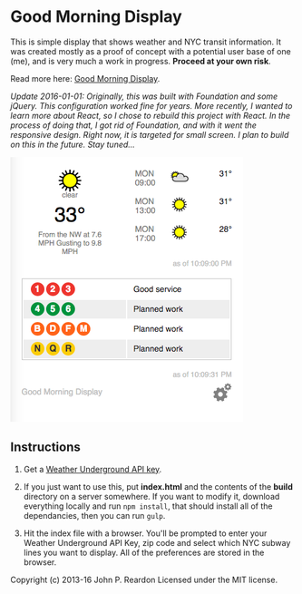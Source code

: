 # Good Morning Display

This is simple display that shows weather and NYC transit information. It was created mostly as a proof of concept with a potential user base of one (me), and is very much a work in progress. **Proceed at your own risk**.

Read more here: [Good Morning Display](https://jpreardon.com/projects/good-morning-display/).

*Update 2016-01-01: Originally, this was built with Foundation and some jQuery. This configuration worked fine for years. More recently, I wanted to learn more about React, so I chose to rebuild this project with React. In the process of doing that, I got rid of Foundation, and with it went the responsive design. Right now, it is targeted for small screen. I plan to build on this in the future. Stay tuned...*

![Good Morning Display Screenshot](img/screenshot.png)

## Instructions

1. Get a [Weather Underground API key](http://www.wunderground.com/weather/api/).

2. If you just want to use this, put **index.html** and the contents of the **build** directory on a server somewhere. If you want to modify it, download everything locally and run <code>npm install</code>, that should install all of the dependancies, then you can run <code>gulp</code>.

3. Hit the index file with a browser. You'll be prompted to enter your Weather Underground API Key, zip code and select which NYC subway lines you want to display. All of the preferences are stored in the browser.

Copyright (c) 2013-16 John P. Reardon Licensed under the MIT license.
